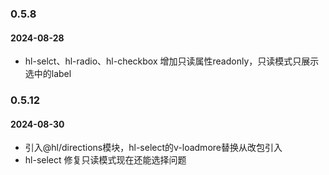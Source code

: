 ### 0.5.8

#### 2024-08-28

- hl-selct、hl-radio、hl-checkbox 增加只读属性readonly，只读模式只展示选中的label

### 0.5.12

#### 2024-08-30

- 引入@hl/directions模块，hl-select的v-loadmore替换从改包引入
- hl-select 修复只读模式现在还能选择问题

